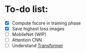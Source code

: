 # To-do list:
- [x] Compute fscore in training phase
- [x] Save highest loss images
- [ ] MobileNet (WIP)
- [ ] Attention CNN
- [ ] Understand [Transformer](https://github.com/vinsis/math-and-ml-notes/blob/master/notebooks/Transformer%20-%20Illustration%20and%20code.ipynb)
